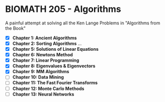 # BIOMATH 205 - Algorithms

A painful attempt at solving all the Ken Lange Problems in "Algorithms from the Book"

- [x] **Chapter 1: Ancient Algorithms**
- [x] **Chapter 2: Sorting Algorithms**
...
- [x] **Chapter 5: Solutions of Linear Equations**
- [x] **Chapter 6: Newtons Method**
- [x] **Chapter 7: Linear Programming**
- [x] **Chapter 8: Eigenvalues & Eigenvectors**
- [x] **Chapter 9: MM Algorithms**
- [ ] **Chapter 10: Data Mining**
- [ ] **Chapter 11: The Fast Fourier Transforms**
- [ ] **Chapter 12: Monte Carlo Methods**
- [ ] **Chapter 13: Neural Networks**
